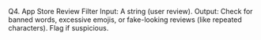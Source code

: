 Q4. App Store Review Filter
Input: A string (user review).
Output: Check for banned words, excessive emojis, or fake-looking reviews (like repeated characters). Flag if suspicious.